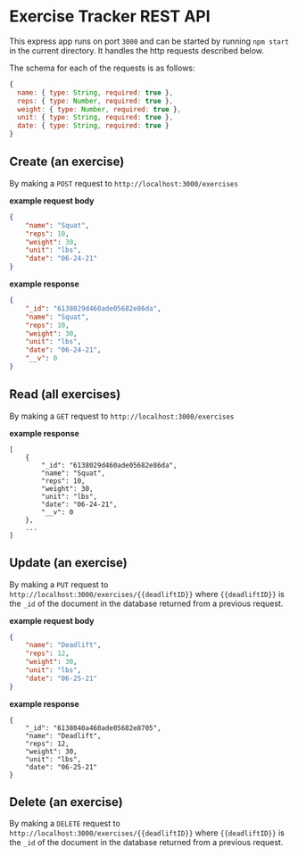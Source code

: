 # Exercise Tracker REST API

This express app runs on port `3000` and can be started by running `npm start`
in the current directory. It handles the http requests described below.

The schema for each of the requests is as follows:

```javascript
{
  name: { type: String, required: true },
  reps: { type: Number, required: true },
  weight: { type: Number, required: true },
  unit: { type: String, required: true },
  date: { type: String, required: true }
}
```

## Create (an exercise)

By making a `POST` request to `http://localhost:3000/exercises`

**example request body**

```json
{
    "name": "Squat",
    "reps": 10,
    "weight": 30,
    "unit": "lbs",
    "date": "06-24-21"
}
```

**example response**

```json
{
    "_id": "6138029d460ade05682e86da",
    "name": "Squat",
    "reps": 10,
    "weight": 30,
    "unit": "lbs",
    "date": "06-24-21",
    "__v": 0
}
```

## Read (all exercises)

By making a `GET` request to `http://localhost:3000/exercises`

**example response**

```
[
    {
        "_id": "6138029d460ade05682e86da",
        "name": "Squat",
        "reps": 10,
        "weight": 30,
        "unit": "lbs",
        "date": "06-24-21",
        "__v": 0
    },
    ...
]
```



## Update (an exercise)

By making a `PUT` request to `http://localhost:3000/exercises/{{deadliftID}}`
where `{{deadliftID}}` is the `_id` of the document in the database returned
from a previous request.

**example request body**

```json
{
    "name": "Deadlift",
    "reps": 12,
    "weight": 30,
    "unit": "lbs",
    "date": "06-25-21"
}
```

**example response**

```
{
    "_id": "6138040a460ade05682e8705",
    "name": "Deadlift",
    "reps": 12,
    "weight": 30,
    "unit": "lbs",
    "date": "06-25-21"
}
```


## Delete (an exercise)

By making a `DELETE` request to
`http://localhost:3000/exercises/{{deadliftID}}` where `{{deadliftID}}` is the
`_id` of the document in the database returned from a previous request.
